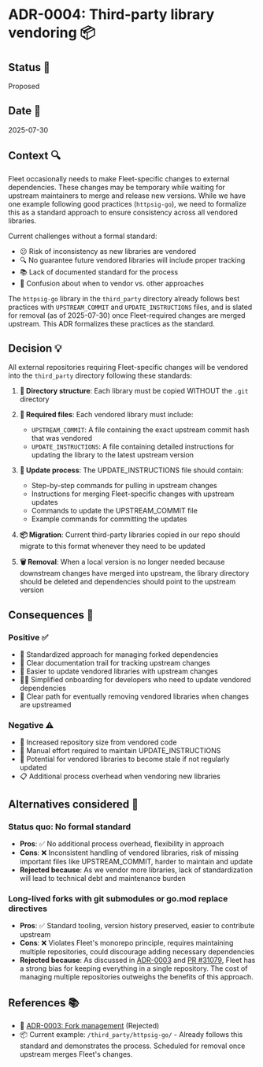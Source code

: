 # ADR-0004: Third-party library vendoring 📦

## Status 🚦

Proposed

## Date 📅

2025-07-30

## Context 🔍

Fleet occasionally needs to make Fleet-specific changes to external dependencies. These changes may be temporary while waiting for upstream maintainers to merge and release new versions. While we have one example following good practices (`httpsig-go`), we need to formalize this as a standard approach to ensure consistency across all vendored libraries.

Current challenges without a formal standard:

* 😕 Risk of inconsistency as new libraries are vendored
* 🔍 No guarantee future vendored libraries will include proper tracking
* 📚 Lack of documented standard for the process
* 🤷 Confusion about when to vendor vs. other approaches

The `httpsig-go` library in the `third_party` directory already follows best practices with `UPSTREAM_COMMIT` and `UPDATE_INSTRUCTIONS` files, and is slated for removal (as of 2025-07-30) once Fleet-required changes are merged upstream. This ADR formalizes these practices as the standard.

## Decision 💡

All external repositories requiring Fleet-specific changes will be vendored into the `third_party` directory following these standards:

1. **📁 Directory structure**: Each library must be copied WITHOUT the `.git` directory
2. **📄 Required files**: Each vendored library must include:
   - `UPSTREAM_COMMIT`: A file containing the exact upstream commit hash that was vendored
   - `UPDATE_INSTRUCTIONS`: A file containing detailed instructions for updating the library to the latest upstream version

3. **🔄 Update process**: The UPDATE_INSTRUCTIONS file should contain:
   - Step-by-step commands for pulling in upstream changes
   - Instructions for merging Fleet-specific changes with upstream updates
   - Commands to update the UPSTREAM_COMMIT file
   - Example commands for committing the updates

4. **📦 Migration**: Current third-party libraries copied in our repo should migrate to this format whenever they need to be updated

5. **🗑️ Removal**: When a local version is no longer needed because downstream changes have merged into upstream, the library directory should be deleted and dependencies should point to the upstream version

## Consequences 🎯

### Positive ✅
- 📏 Standardized approach for managing forked dependencies
- 📝 Clear documentation trail for tracking upstream changes
- 🚀 Easier to update vendored libraries with upstream changes
- 👩‍💻 Simplified onboarding for developers who need to update vendored dependencies
- 🎉 Clear path for eventually removing vendored libraries when changes are upstreamed

### Negative ⚠️
- 💾 Increased repository size from vendored code
- 🔧 Manual effort required to maintain UPDATE_INSTRUCTIONS
- 📅 Potential for vendored libraries to become stale if not regularly updated
- 📋 Additional process overhead when vendoring new libraries

## Alternatives considered 🤔

### Status quo: No formal standard
- **Pros**: ✅ No additional process overhead, flexibility in approach
- **Cons**: ❌ Inconsistent handling of vendored libraries, risk of missing important files like UPSTREAM_COMMIT, harder to maintain and update
- **Rejected because**: As we vendor more libraries, lack of standardization will lead to technical debt and maintenance burden

### Long-lived forks with git submodules or go.mod replace directives
- **Pros**: ✅ Standard tooling, version history preserved, easier to contribute upstream
- **Cons**: ❌ Violates Fleet's monorepo principle, requires maintaining multiple repositories, could discourage adding necessary dependencies
- **Rejected because**: As discussed in [ADR-0003](0003-fork-management.md) and [PR #31079](https://github.com/fleetdm/fleet/pull/31079), Fleet has a strong bias for keeping everything in a single repository. The cost of managing multiple repositories outweighs the benefits of this approach.

## References 📚

- 🚫 [ADR-0003: Fork management](0003-fork-management.md) (Rejected)
- 📦 Current example: `/third_party/httpsig-go/` - Already follows this standard and demonstrates the process. Scheduled for removal once upstream merges Fleet's changes.
